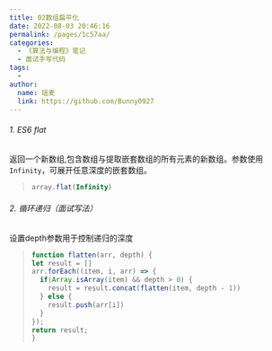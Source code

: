 ```yaml
---
title: 02数组扁平化
date: 2022-08-03 20:46:16
permalink: /pages/1c57aa/
categories:
  - 《算法与编程》笔记
  - 面试手写代码
tags:
  -
author:
  name: 瑶麦
  link: https://github.com/Bunny0927
---
```

###### 1. ES6 flat
返回一个新数组,包含数组与提取嵌套数组的所有元素的新数组。参数使用`Infinity`，可展开任意深度的嵌套数组。
> ```js
> array.flat(Infinity)
> ```

###### 2. 循环递归（面试写法）
设置depth参数用于控制递归的深度
> ```js
> function flatten(arr, depth) {
> let result = []
> arr.forEach((item, i, arr) => {
>   if(Array.isArray(item) && depth > 0) {
>     result = result.concat(flatten(item, depth - 1))
>   } else {
>     result.push(arr[i])
>   }
> });
> return result;
> }
> ```